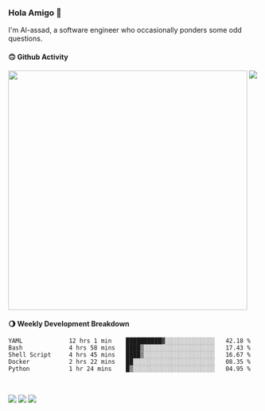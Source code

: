 ### Hola Amigo 🤣   

I'm Al-assad, a software engineer who occasionally ponders some odd questions.  
 
#### 🙃 Github Activity 
<div>
  <img src="https://github-readme-stats.vercel.app/api?username=al-assad&show_icons=true" align="top" style="display: inline-block;" width="480"/>
  <img src="https://github-readme-stats.vercel.app/api/top-langs/?username=al-assad&hide=css,html&langs_count=8&layout=compact" align="top" style="display: inline-block;"/>
</div>

#### 🌖 Weekly Development Breakdown
<!--START_SECTION:waka-->

```text
YAML             12 hrs 1 min    ██████████▓░░░░░░░░░░░░░░   42.18 %
Bash             4 hrs 58 mins   ████▒░░░░░░░░░░░░░░░░░░░░   17.43 %
Shell Script     4 hrs 45 mins   ████▒░░░░░░░░░░░░░░░░░░░░   16.67 %
Docker           2 hrs 22 mins   ██░░░░░░░░░░░░░░░░░░░░░░░   08.35 %
Python           1 hr 24 mins    █▒░░░░░░░░░░░░░░░░░░░░░░░   04.95 %
```

<!--END_SECTION:waka-->

<br>

<a href="https://twitter.com/Alassad_dev"><img src="https://img.shields.io/badge/Twitter-@Alassad__dev-blue?style=flat&logo=twitter" /></a>
<a href="https://t.me/alassad_dev"><img src="https://img.shields.io/badge/Telegram-@alassad__dev-orange?style=flat&logo=telegram" /></a>
<a href="https://al-assad.github.io"><img src="https://img.shields.io/badge/Blogs-Linying_Assad's_Blog-yellow?style=flat&logo=github" /></a>

